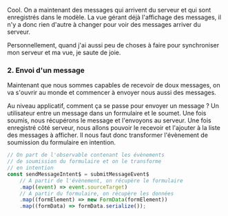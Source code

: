 Cool. On a maintenant des messages qui arrivent du serveur et qui sont enregistrés dans le modèle. La vue gérant déjà l'affichage des messages, il n'y a donc rien d'autre à changer pour voir des messages arriver du serveur.

Personnellement, quand j'ai aussi peu de choses à faire pour synchroniser mon serveur et ma vue, je saute de joie.

### 2. Envoi d'un message

Maintenant que nous sommes capables de recevoir de doux messages, on va s'ouvrir au monde et commencer à envoyer nous aussi des messages.

Au niveau applicatif, comment ça se passe pour envoyer un message&nbsp;? Un utilisateur entre un message dans un formulaire et le soumet. Une fois soumis, nous récupérons le message et l'envoyons au serveur. Une fois enregistré côté serveur, nous allons pouvoir le recevoir et l'ajouter à la liste des messages à afficher. Il nous faut donc transformer l'évènement de soumission du formulaire en intention.

```js
// On part de l'observable contenant les évènements
// de soumission du formulaire et on le transforme
// en intention
const sendMessageIntent$ = submitMessageEvent$
	// A partir de l'évènement, on récupère le formulaire
	.map((event) => event.sourceTarget)
	// A partir du formulaire, on récupère les données
	.map((formElement) => new FormData(formElement))
	.map((formData) => formData.serialize());
```
